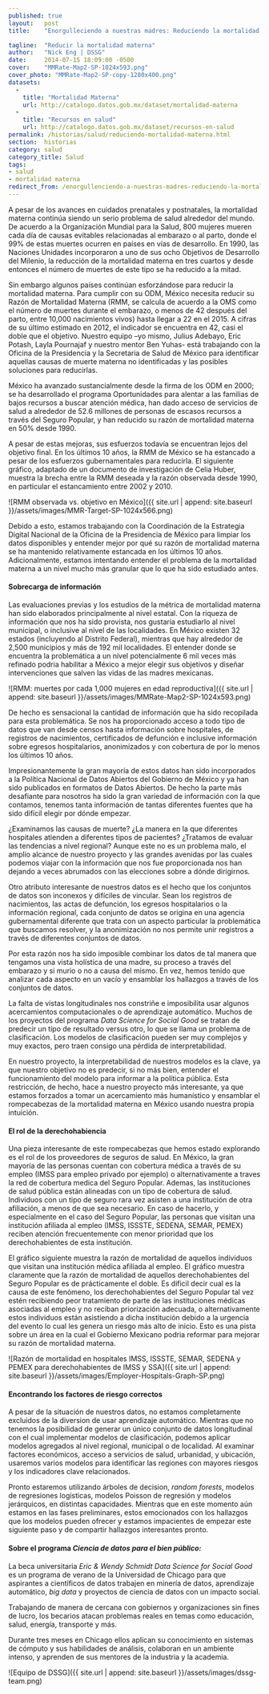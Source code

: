 ```yaml
---
published: true
layout:   post
title:    "Enorgulleciendo a nuestras madres: Reduciendo la mortalidad materna en México"

tagline:  "Reducir la mortalidad materna"
author:   "Nick Eng | DSSG"
date:     2014-07-15 18:09:00 -0500
cover:    "MMRate-Map2-SP-1024x593.png"
cover_photo: "MMRate-Map2-SP-copy-1280x400.png"
datasets:
  -
    title: "Mortalidad Materna"
    url: http://catalogo.datos.gob.mx/dataset/mortalidad-materna
  -
    title: "Recursos en salud"
    url: http://catalogo.datos.gob.mx/dataset/recursos-en-salud
permalink: /historias/salud/reduciendo-mortalidad-materna.html
section:  historias
category: salud
category_title: Salud
tags:
- salud
- mortalidad materna
redirect_from: /enorgullenciendo-a-nuestras-madres-reduciendo-la-mortalidad-materna-en-mexico/
---
```


A pesar de los avances en cuidados prenatales y postnatales, la mortalidad materna continúa siendo un serio problema de salud alrededor del mundo. De acuerdo a la Organización Mundial para la Salud, 800 mujeres mueren cada día de causas evitables relacionadas al embarazo o al parto, donde el 99% de estas muertes ocurren en países en vías de desarrollo. En 1990, las Naciones Unidades incorporaron a uno de sus ocho Objetivos de Desarrollo del Milenio, la reducción de la mortalidad materna en tres cuartos y desde entonces el número de muertes de este tipo se ha reducido a la mitad.

Sin embargo algunos países continúan esforzándose para reducir la mortalidad materna. Para cumplir con su ODM, México necesita reducir su Razón de Mortalidad Materna (RMM, se calcula de acuerdo a la OMS como el número de muertes durante el embarazo, o menos de 42 después del parto, entre 10,000 nacimientos vivos) hasta llegar a 22 en el 2015. A cifras de su último estimado en 2012, el indicador se encuentra en 42, casi el doble que el objetivo. Nuestro equipo –yo mismo, Julius Adebayo, Eric Potash, Layla Pournajaf y nuestro mentor Ben Yuhas- está trabajando con la Oficina de la Presidencia y la Secretaria de Salud de México para identificar aquellas causas de muerte materna no identificadas y las posibles soluciones para reducirlas.

México ha avanzado sustancialmente desde la firma de los ODM en 2000; se ha desarrollado el programa Oportunidades para alentar a las familias de bajos recursos a buscar atención médica, han dado acceso de servicios de salud a alrededor de 52.6 millones de personas de escasos recursos a través del Seguro Popular, y han reducido su razón de mortalidad materna en 50% desde 1990.

A pesar de estas mejoras, sus esfuerzos todavía se encuentran lejos del objetivo final. En los últimos 10 años, la RMM de México se ha estancado a pesar de los esfuerzos gubernamentales para reducirla. El siguiente gráfico, adaptado de un documento de investigación de Celia Huber, muestra la brecha entre la RMM deseada y la razón observada desde 1990, en particular el estancamiento entre 2002 y 2010.

![RMM observada vs. objetivo en México]({{ site.url | append: site.baseurl }}/assets/images/MMR-Target-SP-1024x566.png)

Debido a esto, estamos trabajando con la Coordinación de la Estrategia Digital Nacional de la Oficina de la Presidencia de México para limpiar los datos disponibles y entender mejor por qué su razón de mortalidad materna se ha mantenido relativamente estancada en los últimos 10 años. Adicionalmente, estamos intentando entender el problema de la mortalidad materna a un nivel mucho más granular que lo que ha sido estudiado antes.

#### Sobrecarga de información

Las evaluaciones previas y los estudios de la métrica de mortalidad materna han sido elaborados principalmente al nivel estatal. Con la riqueza de información que nos ha sido provista, nos gustaría estudiarlo al nivel municipal, o inclusive al nivel de las localidades. En México existen 32 estados (incluyendo al Distrito Federal), mientras que hay alrededor de 2,500 municipios y más de 192 mil localidades. El entender donde se encuentra la problemática a un nivel potencialmente 6 mil veces más refinado podria habilitar a México a mejor elegir sus objetivos y diseñar intervenciones que salven las vidas de las madres mexicanas.

![RMM: muertes por cada 1,000 mujeres en edad reproductiva]({{ site.url | append: site.baseurl }}/assets/images/MMRate-Map2-SP-1024x593.png)

De hecho es sensacional la cantidad de información que ha sido recopilada para esta problemática. Se nos ha proporcionado acceso a todo tipo de datos que van desde censos hasta información sobre hospitales, de registros de nacimientos, certificados de defunción e inclusive información sobre egresos hospitalarios, anonimizados y con cobertura de por lo menos los últimos 10 años.

Impresionantemente la gran mayoría de estos datos han sido incorporados a la Política Nacional de Datos Abiertos del Gobierno de México y ya han sido publicados en formatos de Datos Abiertos. De hecho la parte más desafiante para nosotros ha sido la gran variedad de información con la que contamos, tenemos tanta información de tantas diferentes fuentes que ha sido difícil elegir por dónde empezar.

¿Examinamos las causas de muerte? ¿La manera en la que diferentes hospitales atienden a diferentes tipos de pacientes? ¿Tratamos de evaluar las tendencias a nivel regional? Aunque este no es un problema malo, el amplio alcance de nuestro proyecto y las grandes avenidas por las cuales podemos viajar con la información que nos fue proporcionada nos han dejando a veces abrumados con las elecciones sobre a dónde dirigirnos.

Otro atributo interesante de nuestros datos es el hecho que los conjuntos de datos son inconexos y difíciles de vincular. Sean los registros de nacimientos, las actas de defunción, los egresos hospitalarios o la información regional, cada conjunto de datos se origina en una agencia gubernamental diferente que trata con un aspecto particular la problemática que buscamos resolver, y la anonimización no nos permite unir registros a través de diferentes conjuntos de datos.

Por esta razón nos ha sido imposible combinar los datos de tal manera que tengamos una vista holística de una madre, su proceso a través del embarazo y si murio o no a causa del mismo. En vez, hemos tenido que analizar cada aspecto en un vacío y ensamblar los hallazgos a través de los conjuntos de datos.

La falta de vistas longitudinales nos constriñe e imposibilita usar algunos acercamientos computacionales o de aprendizaje automático. Muchos de los proyectos del programa *Data Science for Social Good* se tratan de predecir un tipo de resultado versus otro, lo que se llama un problema de clasificación. Los modelos de clasificación pueden ser muy complejos y muy exactos, pero traen consigo una pérdida de interpretabilidad.

En nuestro proyecto, la interpretabilidad de nuestros modelos es la clave, ya que nuestro objetivo no es predecir, si no más bien, entender el funcionamiento del modelo para informar a la política pública. Esta restricción, de hecho, hace a nuestro proyecto más interesante, ya que estamos forzados a tomar un acercamiento más humanístico y ensamblar el rompecabezas de la mortalidad materna en México usando nuestra propia intuición.

#### El rol de la derechohabiencia

Una pieza interesante de este rompecabezas que hemos estado explorando es el rol de los proveedores de seguros de salud. En México, la gran mayoría de las personas cuentan con cobertura médica a través de su empleo (IMSS para empleo privado por ejemplo) o alternativamente a traves la red de cobertura medica del Seguro Popular. Ademas, las instituciones de salud pública están alineadas con un tipo de cobertura de salud. Individuos con un tipo de seguro rara vez asisten a una institución de otra afiliación, a menos de que sea necesario. En caso de hacerlo, y especialmente en el caso del Seguro Popular, las personas que visitan una institución afiliada al empleo (IMSS, ISSSTE, SEDENA, SEMAR, PEMEX) reciben atención frecuentemente con menor prioridad que los derechohabientes de esta institución.

El gráfico siguiente muestra la razón de mortalidad de aquellos individuos que visitan una institución médica afiliada al empleo. El gráfico muestra claramente que la razón de mortalidad de aquellos derechohabientes del Seguro Popular es de prácticamente el doble. Es dificil decir cual es la causa de este fenómeno, los derechohabientes del Seguro Popular tal vez estén recibiendo peor tratamiento de parte de las instituciones médicas asociadas al empleo y no reciban priorización adecuada, o alternativamente estos individuos están asistiendo a dicha institución debido a la urgencia del evento lo cual les genera un riesgo más alto de inicio. Esto es una pista sobre un área en la cual el Gobierno Mexicano podria reformar para mejorar su razón de mortalidad materna.

![Razón de mortalidad en hospitales IMSS, ISSSTE, SEMAR, SEDENA y PEMEX
para derechohabientes de IMSS y SSA]({{ site.url | append: site.baseurl }}/assets/images/Employer-Hospitals-Graph-SP.png)

#### Encontrando los factores de riesgo correctos

A pesar de la situación de nuestros datos, no estamos completamente excluidos de la diversion de usar aprendizaje automático. Mientras que no tenemos la posibilidad de generar un único conjunto de datos longitudinal con el cual implementar modelos de clasificación, podemos aplicar modelos agregados al nivel regional, municipal o de localidad. Al examinar factores económicos, acceso a servicios de salud, urbanidad, y ubicación, usaremos varios modelos para identificar las regiones con mayores riesgos y los indicadores clave relacionados.

Pronto estaremos utilizando árboles de decision, *random forests*, modelos de regresiones logísticas, modelos Poisson de regresión y modelos jerárquicos, en distintas capacidades. Mientras que en este momento aún estamos en las fases preliminares, estos emocionados con los hallazgos que los modelos pueden ofrecer y estamos impacientes de empezar este siguiente paso y de compartir hallazgos interesantes pronto.

#### Sobre el programa _Ciencia de datos para el bien público:_

La beca universitaria *Eric & Wendy Schmidt Data Science for Social Good* es un programa de verano de la Universidad de Chicago para que aspirantes a científicos de datos trabajen en minería de datos, aprendizaje automático, *big data* y proyectos de ciencia de datos con un impacto social.

Trabajando de manera de cercana con gobiernos y organizaciones sin fines de lucro, los becarios atacan problemas reales en temas como educación, salud, energía, transporte y más.

Durante tres meses en Chicago ellos aplican su conocimiento en sistemas de cómputo y sus habilidades de análisis, colaboran en un ambiente intenso, y aprenden de sus mentores de la industria y la academia.


![Equipo de DSSG]({{ site.url | append: site.baseurl }}/assets/images/dssg-team.png)

